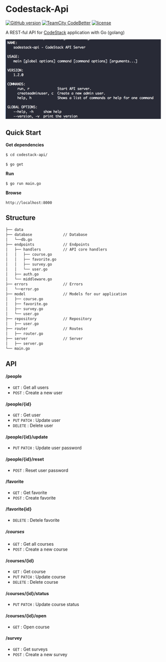 # Codestack-Api

<!-- v1.2.0 -->

[![GitHub version](https://badge.fury.io/gh/WhoSV%2Fcodestack-api.svg)](https://badge.fury.io/gh/WhoSV%2Fcodestack-api)
[![TeamCity CodeBetter](https://img.shields.io/teamcity/codebetter/bt428.svg)](https://github.com/WhoSV/codestack-api)
[![license](https://img.shields.io/github/license/mashape/apistatus.svg)](ttps://github.com/WhoSV/codestack-api)

A REST-ful API for [CodeStack](https://github.com/WhoSV/codestack) application with Go (golang)

![alternativetext](screenshot.png)

## Quick Start

**Get dependencies**

`$ cd codestack-api/`

`$ go get`

**Run**

`$ go run main.go`

**Browse**

`http://localhost:8000`

## Structure

```
├── data
├── database              // Database
│   └──db.go
├── endpoints             // Endpoints
│   ├── handlers          // API core handlers
│   │   ├── course.go
│   │   ├── favorite.go
│   │   ├── survey.go
│   │   └── user.go
│   ├── auth.go
│   └── middleware.go
├── errors                // Errors
│   └──error.go
├── model                 // Models for our application
│   ├── course.go
│   ├── favorite.go
│   ├── survey.go
│   └── user.go
├── repository            // Repository
│   ├── user.go
├── router                // Routes
│   ├── router.go
├── server                // Server
│   ├── server.go
└── main.go
```

## API

#### /people

- `GET` : Get all users
- `POST` : Create a new user

#### /people/{id}

- `GET` : Get user
- `PUT` `PATCH` : Update user
- `DELETE` : Delete user

#### /people/{id}/update

- `PUT` `PATCH` : Update user password

#### /people/{id}/reset

- `POST` : Reset user password

#### /favorite

- `GET` : Get favorite
- `POST` : Create favorite

#### /favorite{id}

- `DELETE` : Detele favorite

##### /courses

- `GET` : Get all courses
- `POST` : Create a new course

#### /courses/{id}

- `GET` : Get course
- `PUT` `PATCH` : Update course
- `DELETE` : Delete course

#### /courses/{id}/status

- `PUT` `PATCH` : Update course status

#### /courses/{id}/open

- `GET` : Open course

#### /survey

- `GET` : Get surveys
- `POST` : Create a new survey

